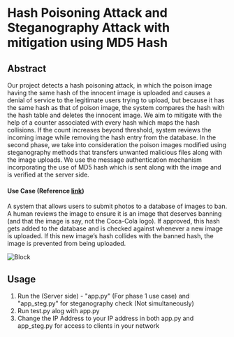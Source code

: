 # Hash Poisoning Attack and Steganography Attack with mitigation using MD5 Hash

## Abstract

Our project detects a hash poisoning attack, in which the poison image having the same hash of the innocent image is uploaded and causes a denial of service to the legitimate users trying to upload, but because it has the same hash as that of poison image, the system compares the hash with the hash table and deletes the innocent image.
We aim to mitigate with the help of a counter associated with every hash which maps the hash collisions. If the count increases beyond threshold, system reviews the incoming image while removing the hash entry from the database. In the second phase, we take into consideration the poison images modified using steganography methods that transfers unwanted malicious files along with the image uploads. 
We use the message authentication mechanism incorporating the use of MD5 hash which is sent along with the image and is verified at the server side.

#### Use Case (Reference [link](https://towardsdatascience.com/black-box-attacks-on-perceptual-image-hashes-with-gans-cc1be11f277))
A system that allows users to submit photos to a database of images to ban. 
A human reviews the image to ensure it is an image that deserves banning (and that the image is say, not the Coca-Cola logo). If approved, this hash gets added to the database and is checked against whenever a new image is uploaded. If this new image’s hash collides with the banned hash, the image is prevented from being uploaded.

![Block](https://i.imgur.com/7HcvZQ3.png)

## Usage

1. Run the (Server side) - "app.py" (For phase 1 use case) and "app_steg.py" for steganography check (Not simultaneously)
2. Run test.py alog with app.py
3. Change the IP Address to your IP address in both app.py and app_steg.py for access to clients in your network
